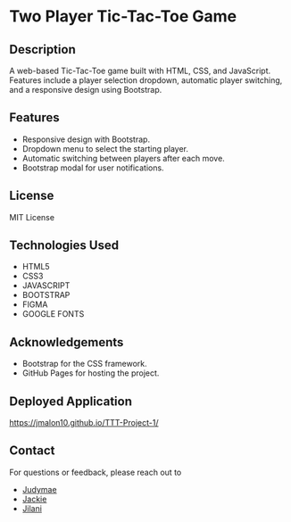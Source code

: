 # Two Player Tic-Tac-Toe Game

## Description
A web-based Tic-Tac-Toe game built with HTML, CSS, and JavaScript. Features include a player selection dropdown, automatic player switching, and a responsive design using Bootstrap.

## Features
- Responsive design with Bootstrap.
- Dropdown menu to select the starting player.
- Automatic switching between players after each move.
- Bootstrap modal for user notifications.

## License
MIT License

## Technologies Used
- HTML5
- CSS3
- JAVASCRIPT
- BOOTSTRAP
- FIGMA
- GOOGLE FONTS

## Acknowledgements
- Bootstrap for the CSS framework.
- GitHub Pages for hosting the project.

## Deployed Application
https://jmalon10.github.io/TTT-Project-1/

## Contact
For questions or feedback, please reach out to 
- [Judymae](https://github.com/judymaej)
- [Jackie](https://github.com/jmalon10)
- [Jilani](https://github.com/jiju-codes)

